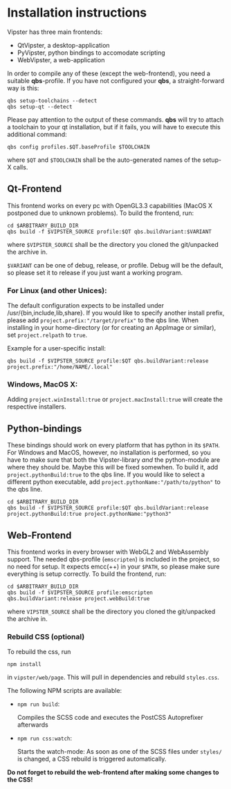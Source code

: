 # Installation instructions

Vipster has three main frontends:
- QtVipster, a desktop-application
- PyVipster, python bindings to accomodate scripting
- WebVipster, a web-application

In order to compile any of these (except the web-frontend),
you need a suitable **qbs**-profile.
If you have not configured your **qbs**, a straight-forward way is this:

```
qbs setup-toolchains --detect
qbs setup-qt --detect
```
Please pay attention to the output of these commands.
**qbs** will try to attach a toolchain to your qt installation, but if it fails,
you will have to execute this additional command:
```
qbs config profiles.$QT.baseProfile $TOOLCHAIN
```
where `$QT` and `$TOOLCHAIN` shall be the auto-generated names of the setup-X calls.


## Qt-Frontend

This frontend works on every pc with OpenGL3.3 capabilities (MacOS X postponed due to unknown problems).
To build the frontend, run:

```
cd $ARBITRARY_BUILD_DIR
qbs build -f $VIPSTER_SOURCE profile:$QT qbs.buildVariant:$VARIANT
```

where `$VIPSTER_SOURCE` shall be the directory you cloned the git/unpacked the archive in.

`$VARIANT` can be one of debug, release, or profile.
Debug will be the default, so please set it to release if you just want a working program.

### For Linux (and other Unices):
The default configuration expects to be installed under /usr/{bin,include,lib,share}.
If you would like to specify another install prefix, please add `project.prefix:"/target/prefix"` to the qbs line.
When installing in your home-directory (or for creating an AppImage or similar), set `project.relpath` to `true`.

Example for a user-specific install:
```
qbs build -f $VIPSTER_SOURCE profile:$QT qbs.buildVariant:release project.prefix:"/home/NAME/.local"
```

### Windows, MacOS X:

Adding `project.winInstall:true` or `project.macInstall:true` will create the respective installers.


## Python-bindings

These bindings should work on every platform that has python in its `$PATH`.
For Windows and MacOS, however, no installation is performed,
so you have to make sure that both the Vipster-library *and* the python-module are where they should be.
Maybe this will be fixed somewhen.
To build it, add `project.pythonBuild:true` to the qbs line.
If you would like to select a different python executable, add `project.pythonName:"/path/to/python"` to the qbs line.

```
cd $ARBITRARY_BUILD_DIR
qbs build -f $VIPSTER_SOURCE profile:$QT qbs.buildVariant:release project.pythonBuild:true project.pythonName:"python3"
```


## Web-Frontend

This frontend works in every browser with WebGL2 and WebAssembly support.
The needed qbs-profile (`emscripten`) is included in the project, so no need for setup.
It expects emcc(++) in your `$PATH`, so please make sure everything is setup correctly.
To build the frontend, run:

```
cd $ARBITRARY_BUILD_DIR
qbs build -f $VIPSTER_SOURCE profile:emscripten qbs.buildVariant:release project.webBuild:true
```

where `VIPSTER_SOURCE` shall be the directory you cloned the git/unpacked the archive in.


### Rebuild CSS (optional)

To rebuild the css, run
```
npm install
```
in `vipster/web/page`. This will pull in dependencies and rebuild `styles.css`.

The following NPM scripts are available:

* `npm run build`:

    Compiles the SCSS code and executes the PostCSS Autoprefixer afterwards

* `npm run css:watch`:

    Starts the watch-mode: As soon as one of the SCSS files under `styles/` is changed, a CSS rebuild is triggered automatically.

**Do not forget to rebuild the web-frontend after making some changes to the CSS!**
